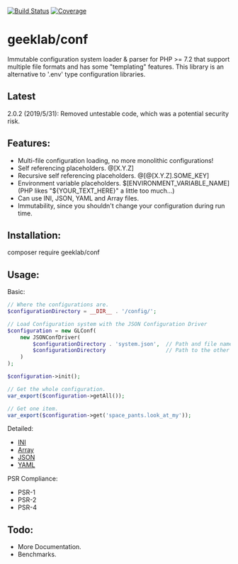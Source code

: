 [![Build Status](https://travis-ci.com/ellisgl/GeekLab-Conf.svg?branch=master)](https://travis-ci.com/ellisgl/GeekLab-Conf)
[![Coverage](https://codecov.io/gh/ellisgl/GeekLab-Conf/branch/master/graph/badge.svg)](https://codecov.io/gh/ellisgl/GeekLab-Conf)

# geeklab/conf
Immutable configuration system loader & parser for PHP >= 7.2 that support multiple file formats and has some "templating" features.
This library is an alternative to '.env' type configuration libraries.

## Latest
2.0.2 (2019/5/31): Removed untestable code, which was a potential security risk.

## Features:
* Multi-file configuration loading, no more monolithic configurations!
* Self referencing placeholders. @[X.Y.Z]
* Recursive self referencing placeholders. @[@[X.Y.Z].SOME_KEY]
* Environment variable placeholders. $[ENVIRONMENT_VARIABLE_NAME] (PHP likes "${YOUR_TEXT_HERE}" a little too much...)
* Can use INI, JSON, YAML and Array files.
* Immutability, since you shouldn't change your configuration during run time.

## Installation:
composer require geeklab/conf

## Usage:
Basic:
```PHP
// Where the configurations are.
$configurationDirectory = __DIR__ . '/config/';

// Load Configuration system with the JSON Configuration Driver 
$configuration = new GLConf(
    new JSONConfDriver(
        $configurationDirectory . 'system.json',  // Path and file name of main (top level) configuration.
        $configurationDirectory                   // Path to the other configuation files. 
    )
);

$configuration->init();

// Get the whole configuration.
var_export($configuration->getAll());

// Get one item.
var_export($configuration->get('space_pants.look_at_my'));
```

Detailed:
* [INI](/docs/INI.md)
* [Array](/docs/Array.md)
* [JSON](/docs/JSON.md)
* [YAML](/docs/YAML.md)

PSR Compliance:
* PSR-1
* PSR-2
* PSR-4

## Todo:
* More Documentation.
* Benchmarks.

